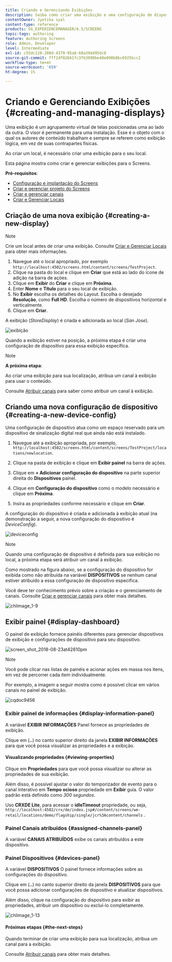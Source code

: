 ```yaml
---
title: Criando e Gerenciando Exibições
description: Saiba como criar uma exibição e uma configuração de dispositivo no AEM Screens. Além disso, saiba mais sobre o painel de exibição.
contentOwner: Jyotika syal
content-type: reference
products: SG_EXPERIENCEMANAGER/6.5/SCREENS
topic-tags: authoring
feature: Authoring Screens
role: Admin, Developer
level: Intermediate
exl-id: c55dc128-208d-4379-95a8-60a39d495dc0
source-git-commit: fff2df02661fc3fb3098be40e090b8bc6925bcc2
workflow-type: tm+mt
source-wordcount: '659'
ht-degree: 1%

---
```


# Criando e Gerenciando Exibições {#creating-and-managing-displays}

Uma exibição é um agrupamento virtual de telas posicionadas uma ao lado da outra. O visor é permanente para uma instalação. Esse é o objeto com o qual os autores de conteúdo trabalham e sempre se referem como exibição lógica, em vez de suas contrapartes físicas.

Ao criar um local, é necessário criar uma exibição para o seu local.

Esta página mostra como criar e gerenciar exibições para o Screens.

**Pré-requisitos**:

* [Configuração e implantação do Screens](configuring-screens-introduction.md)
* [Criar e gerenciar projeto do Screens](creating-a-screens-project.md)
* [Criar e gerenciar canais](managing-channels.md)
* [Criar e Gerenciar Locais](managing-locations.md)

## Criação de uma nova exibição {#creating-a-new-display}

>[!NOTE]
>
>Crie um local antes de criar uma exibição. Consulte [Criar e Gerenciar Locais](managing-locations.md) para obter mais informações.

1. Navegue até o local apropriado, por exemplo `http://localhost:4502/screens.html/content/screens/TestProject`.
1. Clique na pasta do local e clique em **Criar** que está ao lado do ícone de adição na barra de ações.
1. Clique em **Exibir** do **Criar** e clique em **Próxima**.
1. Enter **Nome** e **Título** para o seu local de exibição.
1. No **Exibir** escolha os detalhes do Layout. Escolha o desejado **Resolução**, como **Full HD**. Escolha o número de dispositivos horizontal e verticalmente.
1. Clique em **Criar**.

A exibição (*StoreDisplay*) é criada e adicionada ao local (*San Jose*).

![exibição](assets/display.gif)

Quando a exibição estiver na posição, a próxima etapa é criar uma configuração de dispositivo para essa exibição específica.

>[!NOTE]
>
>**A próxima etapa**:
>
>Ao criar uma exibição para sua localização, atribua um canal à exibição para usar o conteúdo.
>
>Consulte [Atribuir canais](channel-assignment.md) para saber como atribuir um canal à exibição.

## Criando uma nova configuração de dispositivo {#creating-a-new-device-config}

Uma configuração de dispositivo atua como um espaço reservado para um dispositivo de sinalização digital real que ainda não está instalado.

1. Navegue até a exibição apropriada, por exemplo, `http://localhost:4502/screens.html/content/screens/TestProject/locations/newlocation`.
1. Clique na pasta de exibição e clique em **Exibir painel** na barra de ações.
1. Clique em **+ Adicionar configuração do dispositivo** na parte superior direita do **Dispositivos** painel.

1. Clique em **Configuração do dispositivo** como o modelo necessário e clique em **Próxima**.

1. Insira as propriedades conforme necessário e clique em **Criar**.

A configuração do dispositivo é criada e adicionada à exibição atual (na demonstração a seguir, a nova configuração do dispositivo é *DeviceConfig*).

![deviceconfig](assets/deviceconfig.gif)

>[!NOTE]
>
>Quando uma configuração de dispositivo é definida para sua exibição no local, a próxima etapa será atribuir um canal à exibição.
>
>Como mostrado na figura abaixo, se a configuração do dispositivo for exibida como não atribuída na variável **DISPOSITIVOS** se nenhum canal estiver atribuído a essa configuração de dispositivo específica.
>
>Você deve ter conhecimento prévio sobre a criação e o gerenciamento de canais. Consulte [Criar e gerenciar canais](managing-channels.md) para obter mais detalhes.

![chlimage_1-9](assets/chlimage_1-9.png)

## Exibir painel {#display-dashboard}

O painel de exibição fornece painéis diferentes para gerenciar dispositivos de exibição e configurações de dispositivo para seu dispositivo.

![screen_shot_2018-08-23at42810pm](assets/screen_shot_2018-08-23at42810pm.png)

>[!NOTE]
>
>Você pode clicar nas listas de painéis e acionar ações em massa nos itens, em vez de percorrer cada item individualmente.
>
>Por exemplo, a imagem a seguir mostra como é possível clicar em vários canais no painel de exibição.

![cqdoc9456](assets/cqdoc9456.gif)

### Exibir painel de informações {#display-information-panel}

A variável **EXIBIR INFORMAÇÕES** Panel fornece as propriedades de exibição.

Clique em (**..**) no canto superior direito da janela **EXIBIR INFORMAÇÕES** para que você possa visualizar as propriedades e a exibição.


#### Visualizando propriedades {#viewing-properties}

Clique em **Propriedades** para que você possa visualizar ou alterar as propriedades de sua exibição.

Além disso, é possível ajustar o valor do temporizador de evento para o canal interativo em **Tempo ocioso** propriedade em **Exibir** guia. O valor padrão está definido como *300 segundos*.

Uso **CRXDE Lite**, para acessar o **idleTimeout** propriedade, ou seja, `http://localhost:4502/crx/de/index.jsp#/content/screens/we-retail/locations/demo/flagship/single/jcr%3Acontent/channels` .


### Painel Canais atribuídos {#assigned-channels-panel}

A variável **CANAIS ATRIBUÍDOS** exibe os canais atribuídos a este dispositivo.


### Painel Dispositivos {#devices-panel}

A variável **DISPOSITIVOS** O painel fornece informações sobre as configurações do dispositivo.

Clique em (**..**) no canto superior direito da janela **DISPOSITIVOS** para que você possa adicionar configurações de dispositivo e atualizar dispositivos.

Além disso, clique na configuração do dispositivo para exibir as propriedades, atribuir um dispositivo ou excluí-lo completamente.

![chlimage_1-13](assets/chlimage_1-13.png)

#### Próximas etapas {#the-next-steps}

Quando terminar de criar uma exibição para sua localização, atribua um canal para a exibição.

Consulte [Atribuir canais](channel-assignment.md) para obter mais detalhes.
